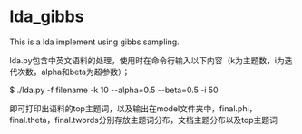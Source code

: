 # lda_gibbs
This is a lda implement using gibbs sampling.

lda.py包含中英文语料的处理，使用时在命令行输入以下内容（k为主题数，i为迭代次数，alpha和beta为超参数）；

$ ./lda.py -f filename -k 10 --alpha=0.5 --beta=0.5 -i 50

即可打印出语料的top主题词，以及输出在model文件夹中，final.phi，final.theta，final.twords分别存放主题词分布，文档主题分布以及top主题词
